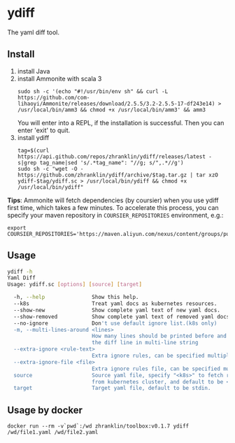 # ydiff
The yaml diff tool.

## Install
1. install Java
2. install Ammonite with scala 3
    ```
    sudo sh -c '(echo "#!/usr/bin/env sh" && curl -L https://github.com/com-lihaoyi/Ammonite/releases/download/2.5.5/3.2-2.5.5-17-df243e14) > /usr/local/bin/amm3 && chmod +x /usr/local/bin/amm3' && amm3
    ```
   You will enter into a REPL, if the installation is successful. Then you can enter 'exit' to quit.
3. install ydiff
    ```
    tag=$(curl https://api.github.com/repos/zhranklin/ydiff/releases/latest -s|grep tag_name|sed 's/.*tag_name": "//g; s/",.*//g')
    sudo sh -c "wget -O - https://github.com/zhranklin/ydiff/archive/$tag.tar.gz | tar xzO ydiff-$tag/ydiff.sc > /usr/local/bin/ydiff && chmod +x /usr/local/bin/ydiff"
    ```

**Tips**: Ammonite will fetch dependencies (by coursier) when you use ydiff first time, which takes a few minutes.
To accelerate this process, you can specify your maven repository in `COURSIER_REPOSITORIES` environment, e.g.:

```
export COURSIER_REPOSITORIES='https://maven.aliyun.com/nexus/content/groups/public|sonatype:snapshots|sonatype:releases'
```

## Usage
```bash
ydiff -h
Yaml Diff
Usage: ydiff.sc [options] [source] [target]

  -h, --help               Show this help.
  --k8s                    Treat yaml docs as kubernetes resources.
  --show-new               Show complete yaml text of new yaml docs.
  --show-removed           Show complete yaml text of removed yaml docs.
  --no-ignore              Don't use default ignore list.(k8s only)
  -m, --multi-lines-around <lines>
                           How many lines should be printed before and after
                           the diff line in multi-line string
  --extra-ignore <rule-text>
                           Extra ignore rules, can be specified multiple times.
  --extra-ignore-file <file>
                           Extra ignore rules file, can be specified multiple times.
  source                   Source yaml file, specify "<k8s>" to fetch resource
                           from kubernetes cluster, and default to be <k8s>.
  target                   Target yaml file, default to be stdin.
```

## Usage by docker

```
docker run --rm -v`pwd`:/wd zhranklin/toolbox:v0.1.7 ydiff /wd/file1.yaml /wd/file2.yaml
```
